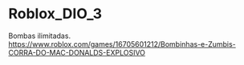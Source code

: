 # Roblox_DIO_3

Bombas ilimitadas.
https://www.roblox.com/games/16705601212/Bombinhas-e-Zumbis-CORRA-DO-MAC-DONALDS-EXPLOSIVO
